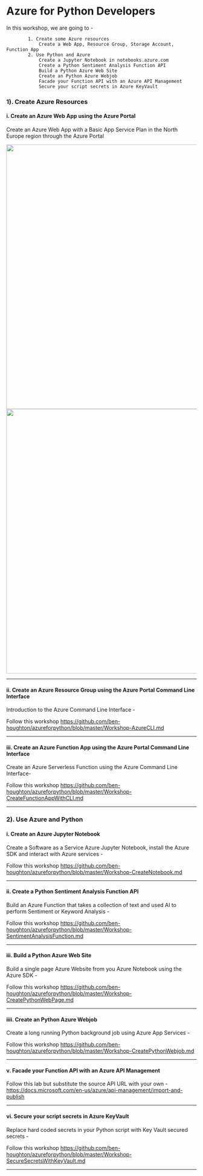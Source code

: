
# Azure for Python Developers

 In this workshop, we are going to - 

			1. Create some Azure resources
				Create a Web App, Resource Group, Storage Account, Function App
			2. Use Python and Azure 
				Create a Jupyter Notebook in notebooks.azure.com
				Create a Python Sentiment Analysis Function API
				Build a Python Azure Web Site
				Create an Python Azure Webjob 
				Facade your Function API with an Azure API Management
				Secure your script secrets in Azure KeyVault 

 ### 1). Create Azure Resources
 
 #### i. Create an Azure Web App using the Azure Portal
 
 Create an Azure Web App with a Basic App Service Plan in the North Europe region through the Azure Portal
 
 <img src="https://github.com/ben-houghton/azureforpython/blob/master/images/webapp1.PNG" width="700">
 
 <img src="https://github.com/ben-houghton/azureforpython/blob/master/images/webapp2.PNG" width="700">
 
 ---
 
#### ii. Create an Azure Resource Group using the Azure Portal Command Line Interface

Introduction to the Azure Command Line Interface - 

Follow this workshop https://github.com/ben-houghton/azureforpython/blob/master/Workshop-AzureCLI.md

---
			
#### iii. Create an Azure Function App using the Azure Portal Command Line Interface
 
Create an Azure Serverless Function using the Azure Command Line Interface- 

Follow this workshop https://github.com/ben-houghton/azureforpython/blob/master/Workshop-CreateFunctionAppWithCLI.md
 
---

 ### 2). Use Azure and Python
 
 #### i. Create an Azure Jupyter Notebook 
 
 Create a Software as a Service Azure Jupyter Notebook, install the Azure SDK and interact with Azure services -
 
 Follow this workshop https://github.com/ben-houghton/azureforpython/blob/master/Workshop-CreateNotebook.md
 
 ---
 
 #### ii. Create a Python Sentiment Analysis Function API
 
 Build an Azure Function that takes a collection of text and used AI to perform Sentiment or Keyword Analysis -
 
 Follow this workshop https://github.com/ben-houghton/azureforpython/blob/master/Workshop-SentimentAnalysisFunction.md
 
 
 ---
 
 #### iii. Build a Python Azure Web Site
 
 Build a single page Azure Website from you Azure Notebook using the Azure SDK -
 
 Follow this workshop https://github.com/ben-houghton/azureforpython/blob/master/Workshop-CreatePythonWebPage.md
 
 ---

 #### iiii. Create an Python Azure Webjob 
 
 Create a long running Python background job using Azure App Services - 
 
 Follow this workshop  https://github.com/ben-houghton/azureforpython/blob/master/Workshop-CreatePythonWebjob.md
 
 ---
 
 #### v. Facade your Function API with an Azure API Management 
 
Follow this lab but substitute the source API URL with your own - https://docs.microsoft.com/en-us/azure/api-management/import-and-publish 

 ---
 
 #### vi. Secure your script secrets in Azure KeyVault 
 
 Replace hard coded secrets in your Python script with Key Vault secured secrets  - 
 
 Follow this workshop  https://github.com/ben-houghton/azureforpython/blob/master/Workshop-SecureSecretsWithKeyVault.md
 
 ---
